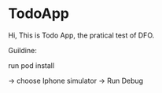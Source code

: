 # TodoApp
Hi, This is Todo App, the pratical test of DFO.

Guildine: 

run pod install 

-> choose Iphone simulator -> Run Debug
